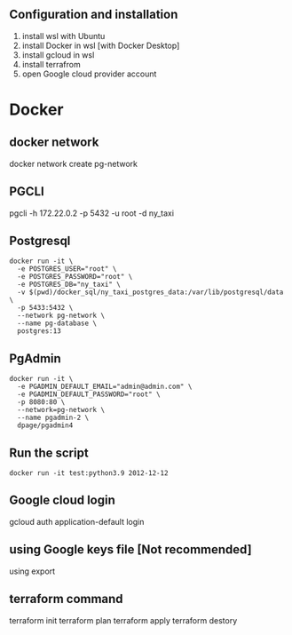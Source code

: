 ## Configuration and installation 
1. install wsl with Ubuntu 
2. install Docker in wsl [with Docker Desktop]
3. install gcloud in wsl 
4. install terrafrom 
5. open Google cloud provider account 


# Docker 
## docker network 
docker network create pg-network

## PGCLI 
pgcli -h 172.22.0.2 -p 5432 -u root -d ny_taxi

## Postgresql
```shell
docker run -it \
  -e POSTGRES_USER="root" \
  -e POSTGRES_PASSWORD="root" \
  -e POSTGRES_DB="ny_taxi" \
  -v $(pwd)/docker_sql/ny_taxi_postgres_data:/var/lib/postgresql/data \
  -p 5433:5432 \
  --network pg-network \
  --name pg-database \
  postgres:13
```

## PgAdmin 
```shell
docker run -it \
  -e PGADMIN_DEFAULT_EMAIL="admin@admin.com" \
  -e PGADMIN_DEFAULT_PASSWORD="root" \
  -p 8080:80 \
  --network=pg-network \
  --name pgadmin-2 \
  dpage/pgadmin4
```

## 
## Run the script 
```shell 
docker run -it test:python3.9 2012-12-12
```

## Google cloud login 
gcloud auth application-default login 


## using Google keys file [Not recommended]
using export 

## terraform command 
terraform init 
terraform plan 
terraform apply
terraform destory